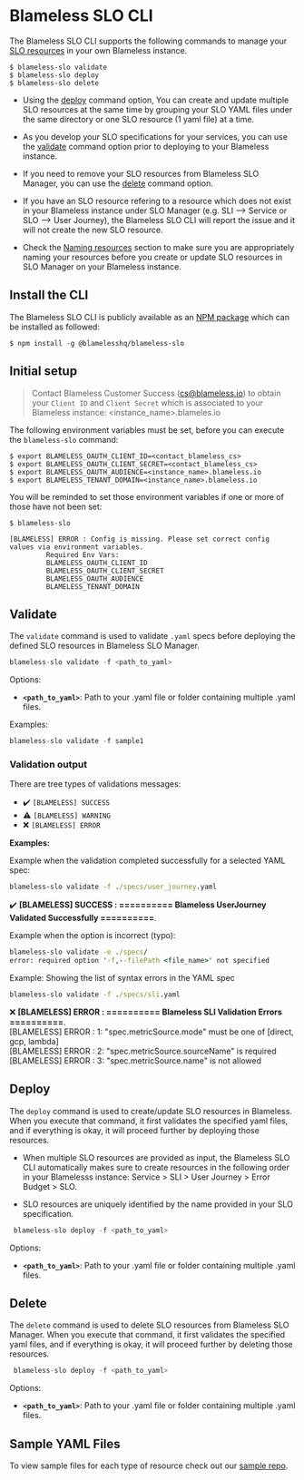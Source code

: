# Blameless SLO CLI

The Blameless SLO CLI supports the following commands to manage your [SLO resources](#the-blameless-slo-data-model) in your own Blameless instance.
```unix
$ blameless-slo validate
$ blameless-slo deploy
$ blameless-slo delete
```

* Using the [deploy](#deploy) command option, You can create and update multiple SLO resources at the same time by grouping your SLO YAML files under the same directory or one SLO resource (1 yaml file) at a time.

* As you develop your SLO specifications for your services, you can use the [validate](#validate) command option prior to deploying to your Blameless instance.

* If you need to remove your SLO resources from Blameless SLO Manager, you can use the [delete](#delete) command option.

* If you have an SLO resource refering to a resource which does not exist in your Blameless instance under SLO Manager (e.g. SLI --> Service or SLO --> User Journey), the Blameless SLO CLI will report the issue and it will not create the new SLO resource.

* Check the [Naming resources](#naming-resources) section to make sure you are appropriately naming your resources before you create or update SLO resources in SLO Manager on your Blameless instance.


## Install the CLI

The Blameless SLO CLI is publicly available as an [NPM package](https://www.npmjs.com/package/@blamelesshq/blameless-slo) which can be installed as followed:
```unix
$ npm install -g @blamelesshq/blameless-slo
```

## Initial setup

> Contact Blameless Customer Success ([cs@blameless.io](mailto:cs@blameless.io)) to obtain your `Client ID` and `Client Secret` which is associated to your Blameless instance: <instance_name>.blameles.io

The following environment variables must be set, before you can execute the `blameless-slo` command:
```unix
$ export BLAMELESS_OAUTH_CLIENT_ID=<contact_blameless_cs>
$ export BLAMELESS_OAUTH_CLIENT_SECRET=<contact_blameless_cs>
$ export BLAMELESS_OAUTH_AUDIENCE=<instance_name>.blameless.io
$ export BLAMELESS_TENANT_DOMAIN=<instance_name>.blameless.io
```

You will be reminded to set those environment variables if one or more of those have not been set:
```unix
$ blameless-slo

[BLAMELESS] ERROR : Config is missing. Please set correct config values via environment variables.
         Required Env Vars:
         BLAMELESS_OAUTH_CLIENT_ID
         BLAMELESS_OAUTH_CLIENT_SECRET
         BLAMELESS_OAUTH_AUDIENCE
         BLAMELESS_TENANT_DOMAIN
```


## Validate

The `validate` command is used to validate `.yaml` specs before deploying the defined SLO resources in Blameless SLO Manager.

```jsx
blameless-slo validate -f <path_to_yaml>
```

Options:
   * **`<path_to_yaml>`**: Path to your .yaml file or folder containing multiple .yaml files.


Examples:
```jsx
blameless-slo validate -f sample1
```



### Validation output

There are tree types of validations messages: 

- :heavy_check_mark: `[BLAMELESS] SUCCESS`
- :warning: `[BLAMELESS] WARNING`
- :x: `[BLAMELESS] ERROR`

**Examples:**

Example when the validation completed successfully for a selected YAML spec:
```bat
blameless-slo validate -f ./specs/user_journey.yaml
```

:heavy_check_mark: **[BLAMELESS] SUCCESS : ========== Blameless UserJourney Validated Successfully ==========**.

Example when the option is incorrect (typo):
```bat
blameless-slo validate -e ./specs/
error: required option '-f,--filePath <file_name>' not specified
```

Example: Showing the list of syntax errors in the YAML spec 
```bat
blameless-slo validate -f ./specs/sli.yaml
```

:x: **[BLAMELESS] ERROR : ========== Blameless SLI Validation Errors ==========**. <br />
[BLAMELESS] ERROR : 1: "spec.metricSource.mode" must be one of [direct, gcp, lambda] <br />
[BLAMELESS] ERROR : 2: "spec.metricSource.sourceName" is required <br />
[BLAMELESS] ERROR : 3: "spec.metricSource.name" is not allowed <br />



## Deploy

The `deploy` command is used to create/update SLO resources in Blameless. When you execute that command, it first validates the specified yaml files, and if everything is okay, it will proceed further by deploying those resources.

* When multiple SLO resources are provided as input, the Blameless SLO CLI automatically makes sure to create resources in the following order in your Blamelesss instance: Service > SLI > User Journey > Error Budget > SLO.

* SLO resources are uniquely identified by the name provided in your SLO specification.

```jsx
 blameless-slo deploy -f <path_to_yaml>
```

Options:

   * **`<path_to_yaml>`**: Path to your .yaml file or folder containing multiple .yaml files.


## Delete

The `delete` command is used to delete SLO resources from Blameless SLO Manager. When you execute that command, it first validates the specified yaml files, and if everything is okay, it will proceed further by deleting those resources.

```jsx
 blameless-slo deploy -f <path_to_yaml>
```

Options:

   * **`<path_to_yaml>`**: Path to your .yaml file or folder containing multiple .yaml files.


## Sample YAML Files

To view sample files for each type of resource check out our [sample repo](https://github.com/blamelesshq/blameless-slo-samples).